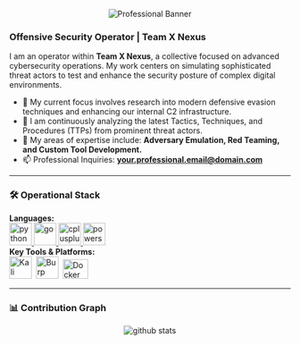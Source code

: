 <p align="center">
  <img src="[URL_BANNER_ANDA]" alt="Professional Banner"/>
</p>

### Offensive Security Operator | Team X Nexus
<p align="left">
I am an operator within <strong>Team X Nexus</strong>, a collective focused on advanced cybersecurity operations. My work centers on simulating sophisticated threat actors to test and enhance the security posture of complex digital environments.
</p>

- 🔭 My current focus involves research into modern defensive evasion techniques and enhancing our internal C2 infrastructure.
- 🌱 I am continuously analyzing the latest Tactics, Techniques, and Procedures (TTPs) from prominent threat actors.
- 💬 My areas of expertise include: **Adversary Emulation, Red Teaming, and Custom Tool Development.**
- 📫 Professional Inquiries: **your.professional.email@domain.com**

---

### 🛠️ Operational Stack

<p align="left">
  <strong>Languages:</strong><br>
  <a href="httpss://www.python.org" target="_blank"> <img src="httpss://raw.githubusercontent.com/devicons/devicon/master/icons/python/python-original.svg" alt="python" width="40" height="40"/> </a>
  <a href="httpss://go.dev" target="_blank"> <img src="httpss://raw.githubusercontent.com/devicons/devicon/master/icons/go/go-original.svg" alt="go" width="40" height="40"/> </a>
  <a href="httpss://www.cplusplus.com/" target="_blank"> <img src="httpss://raw.githubusercontent.com/devicons/devicon/master/icons/cplusplus/cplusplus-original.svg" alt="cplusplus" width="40" height="40"/> </a>
  <a href="httpss://learn.microsoft.com/en-us/powershell/" target="_blank"> <img src="httpss://raw.githubusercontent.com/devicons/devicon/master/icons/powershell/powershell-original.svg" alt="powershell" width="40" height="40"/> </a>
  <br>
  <strong>Key Tools & Platforms:</strong><br>
  <img src="httpss://upload.wikimedia.org/wikipedia/commons/2/2b/Kali-dragon-icon.svg" title="Kali Linux" alt="Kali Linux" width="40" height="40"/>&nbsp;
  <img src="httpss://portswigger.net/burp/favicon.ico" title="Burp Suite" alt="Burp Suite" width="40" height="40"/>&nbsp;
  <img src="httpss://www.docker.com/wp-content/uploads/2022/03/Moby-logo.png" title="Docker" alt="Docker" width="45" height="35"/>&nbsp;
</p>

---

### 📊 Contribution Graph

<p align="center">
  <img align="center" src="httpss://github-readme-stats.vercel.app/api?username=USERNAMEANDA&show_icons=true&locale=en&theme=tokyonight" alt="github stats" />
</p>
